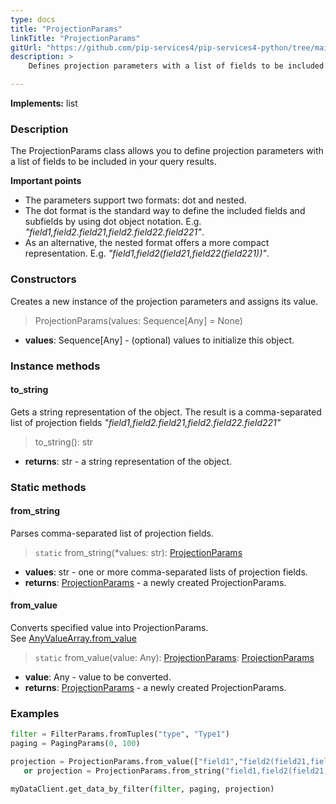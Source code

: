 ```yaml
---
type: docs
title: "ProjectionParams"
linkTitle: "ProjectionParams"
gitUrl: "https://github.com/pip-services4/pip-services4-python/tree/main/pip-services4-data-python"
description: > 
    Defines projection parameters with a list of fields to be included in the query results.

---
```


**Implements:** list

### Description

The ProjectionParams class allows you to define projection parameters with a list of fields to be included in your query results. 

**Important points**

- The parameters support two formats: dot and nested.
- The dot format is the standard way to define the included fields and subfields by using dot object notation. E.g. *"field1,field2.field21,field2.field22.field221"*.
- As an alternative, the nested format offers a more compact representation. E.g. *"field1,field2(field21,field22(field221))"*.

### Constructors
Creates a new instance of the projection parameters and assigns its value.

> ProjectionParams(values: Sequence[Any] = None)

- **values**: Sequence[Any] - (optional) values to initialize this object.

### Instance methods

#### to_string
Gets a string representation of the object.
The result is a comma-separated list of projection fields
*"field1,field2.field21,field2.field22.field221"*

> to_string(): str

- **returns**: str - a string representation of the object.

### Static methods

#### from_string
Parses comma-separated list of projection fields.

> `static` from_string(*values: str): [ProjectionParams]()

- **values**: str - one or more comma-separated lists of projection fields.
- **returns**: [ProjectionParams]() - a newly created ProjectionParams.

#### from_value
Converts specified value into ProjectionParams.  
See [AnyValueArray.from_value](../any_value_array/#from_value)

> `static` from_value(value: Any): [ProjectionParams](): [ProjectionParams]()

- **value**: Any -  value to be converted.
- **returns**: [ProjectionParams]() - a newly created ProjectionParams.

### Examples

```python
filter = FilterParams.fromTuples("type", "Type1")
paging = PagingParams(0, 100)

projection = ProjectionParams.from_value(["field1","field2(field21,field22)"])
   or projection = ProjectionParams.from_string("field1,field2(field21,field22)")

myDataClient.get_data_by_filter(filter, paging, projection)
```
